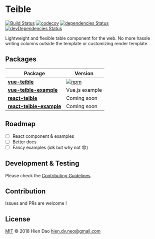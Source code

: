 # Teible
[![Build Status](https://travis-ci.org/hiendv/teible.svg?branch=master)](https://travis-ci.org/hiendv/teible) [![codecov](https://codecov.io/gh/hiendv/teible/branch/master/graph/badge.svg)](https://codecov.io/gh/hiendv/teible) [![dependencies Status](https://david-dm.org/hiendv/teible/status.svg)](https://david-dm.org/hiendv/teible) [![devDependencies Status](https://david-dm.org/hiendv/teible/dev-status.svg)](https://david-dm.org/hiendv/teible?type=dev)

Lightweight and flexible table component for the web. No more hassle writing columns outside the template or customizing render template.

## Packages
| Package | Version |
|--------|-------|
| **[vue-teible](/packages/vue-teible)** | [![npm](https://img.shields.io/npm/v/vue-teible.svg)](https://www.npmjs.com/package/vue-teible) |
| **[vue-teible-example](/packages/vue-teible-example)** | Vue.js example |
| **[react-teible](#)** | Coming soon |
| **[react-teible-example](#)** | Coming soon |

## Roadmap
- [ ] React component & examples
- [ ] Better docs
- [ ] Fancy examples (idk but why not :sunglasses:)

## Development & Testing
Please check the [Contributing Guidelines](https://github.com/hiendv/teible/blob/master/CONTRIBUTING.md).

## Contribution
Issues and PRs are welcome !

## License
[MIT](./LICENSE) &copy; 2018 Hien Dao <hien.dv.neo@gmail.com>

